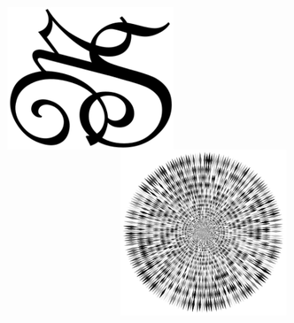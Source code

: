<img src="MSlogo.svg" min-width="300px" max-width="300px" width="300px" padding-top="100px" align="left" alt="MS Logo">


<img src="Abstract-Vortex-33-Variation-2.svg" min-width="300px" max-width="300px" width="300px" align="right" alt="AbstractVortex">
